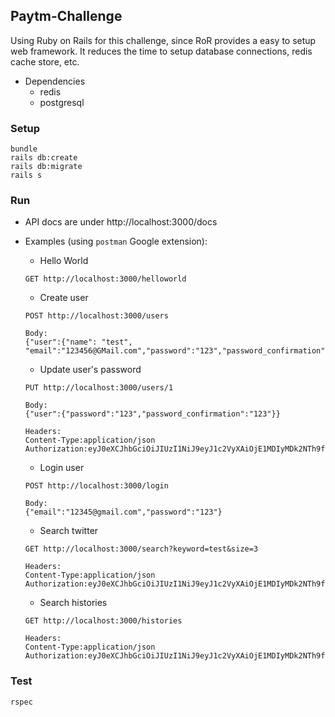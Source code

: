 ## Paytm-Challenge

Using Ruby on Rails for this challenge, since RoR provides a easy to setup web framework. It reduces the time to setup database connections, redis cache store, etc.

* Dependencies
  - redis
  - postgresql

### Setup

```
bundle
rails db:create
rails db:migrate
rails s
```
### Run
- API docs are under http://localhost:3000/docs
- Examples (using `postman` Google extension):
  - Hello World
  ```
  GET http://localhost:3000/helloworld
  ```
  
  - Create user
  ```
  POST http://localhost:3000/users

  Body:
  {"user":{"name": "test", "email":"123456@GMail.com","password":"123","password_confirmation":"123"}}
  ```
  
  - Update user's password
  ```
  PUT http://localhost:3000/users/1

  Body:
  {"user":{"password":"123","password_confirmation":"123"}}
  
  Headers:
  Content-Type:application/json
  Authorization:eyJ0eXCJhbGciOiJIUzI1NiJ9eyJ1c2VyXAiOjE1MDIyMDk2NTh9fngwKMY4WDQWdA9faMWl2LP185NslJO4
  ```
  
  - Login user
  ```
  POST http://localhost:3000/login

  Body:
  {"email":"12345@gmail.com","password":"123"}
  ```
  
  - Search twitter
  ```
  GET http://localhost:3000/search?keyword=test&size=3
  
  Headers:
  Content-Type:application/json
  Authorization:eyJ0eXCJhbGciOiJIUzI1NiJ9eyJ1c2VyXAiOjE1MDIyMDk2NTh9fngwKMY4WDQWdA9faMWl2LP185NslJO4
  ```
  
  - Search histories
  ```
  GET http://localhost:3000/histories
  
  Headers:
  Content-Type:application/json
  Authorization:eyJ0eXCJhbGciOiJIUzI1NiJ9eyJ1c2VyXAiOjE1MDIyMDk2NTh9fngwKMY4WDQWdA9faMWl2LP185NslJO4
  ```

### Test

```
rspec
```
